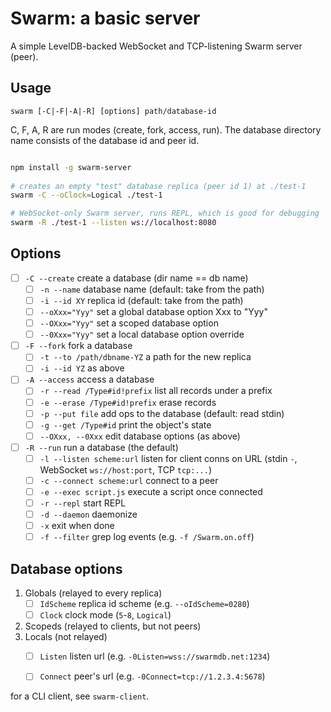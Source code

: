 # Swarm: a basic server

A simple LevelDB-backed WebSocket and TCP-listening Swarm server (peer).

## Usage

    swarm [-C|-F|-A|-R] [options] path/database-id

C, F, A, R are run modes (create, fork, access, run).
The database directory name consists of the database id and peer id.

```bash

npm install -g swarm-server
    
# creates an empty "test" database replica (peer id 1) at ./test-1
swarm -C --oClock=Logical ./test-1

# WebSocket-only Swarm server, runs REPL, which is good for debugging
swarm -R ./test-1 --listen ws://localhost:8080
```

## Options

- [ ] `-C --create` create a database (dir name == db name)
    - [ ] `-n --name` database name (default: take from the path)
    - [ ] `-i --id XY` replica id (default: take from the path)
    - [ ] `--oXxx="Yyy"` set a global database option Xxx to "Yyy"
    - [ ] `--OXxx="Yyy"` set a scoped database option 
    - [ ] `--0Xxx="Yyy"` set a local database option override
- [ ] `-F --fork` fork a database
    - [ ] `-t --to /path/dbname-YZ` a path for the new replica
    - [ ] `-i --id YZ` as above
- [ ] `-A --access` access a database
    - [ ] `-r --read /Type#id!prefix` list all records under a prefix
    - [ ] `-e --erase /Type#id!prefix` erase records
    - [ ] `-p --put file` add ops to the database (default: read stdin)
    - [ ] `-g --get /Type#id` print the object's state 
    - [ ] `--OXxx, --0Xxx` edit database options (as above)
- [ ] `-R --run` run a database (the default)
    - [ ] `-l --listen scheme:url` listen for client conns on URL
                (stdin `-`, WebSocket `ws://host:port`, TCP `tcp:...`)
    - [ ] `-c --connect scheme:url` connect to a peer
    - [ ] `-e --exec script.js` execute a script once connected
    - [ ] `-r --repl` start REPL
    - [ ] `-d --daemon` daemonize
    - [ ] `-x` exit when done
    - [ ] `-f --filter` grep log events (e.g. `-f /Swarm.on.off`)

## Database options

1. Globals (relayed to every replica)
    - [ ] `IdScheme` replica id scheme (e.g. `--oIdScheme=0280`)
    - [ ] `Clock` clock mode (`5`-`8`, `Logical`)
2. Scopeds (relayed to clients, but not peers)
3. Locals (not relayed)
    - [ ] `Listen` listen url (e.g. `-0Listen=wss://swarmdb.net:1234`)
    - [ ] `Connect` peer's url (e.g. `-0Connect=tcp://1.2.3.4:5678`)


for a CLI client, see `swarm-client`.
